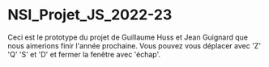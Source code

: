 # NSI_Projet_JS_2022-23
Ceci est le prototype du projet de Guillaume Huss et Jean Guignard que nous aimerions finir l'année prochaine.
Vous pouvez vous déplacer avec 'Z' 'Q' 'S' et 'D' et fermer la fenêtre avec 'échap'.
